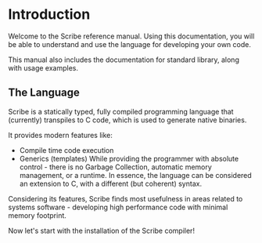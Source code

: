 # Introduction

Welcome to the Scribe reference manual. Using this documentation, you will be able to understand and use the language for developing your own code.

This manual also includes the documentation for standard library, along with usage examples.

## The Language

Scribe is a statically typed, fully compiled programming language that (currently) transpiles to C code, which is used to generate native binaries.

It provides modern features like:
* Compile time code execution
* Generics (templates)
While providing the programmer with absolute control - there is no Garbage Collection, automatic memory management, or a runtime.
In essence, the language can be considered an extension to C, with a different (but coherent) syntax.

Considering its features, Scribe finds most usefulness in areas related to systems software - developing high performance code with minimal memory footprint.

Now let's start with the installation of the Scribe compiler!
